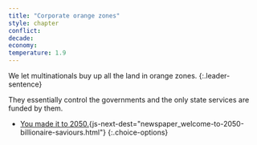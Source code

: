 ```yaml
---
title: "Corporate orange zones"
style: chapter
conflict: 
decade: 
economy: 
temperature: 1.9
---
```


We let multinationals buy up all the land in orange zones. 
{:.leader-sentence}

They essentially control the governments and the only state services are funded by them.

- [You made it to 2050.](part-page_2050.html){js-next-dest="newspaper_welcome-to-2050-billionaire-saviours.html"}
{:.choice-options}
